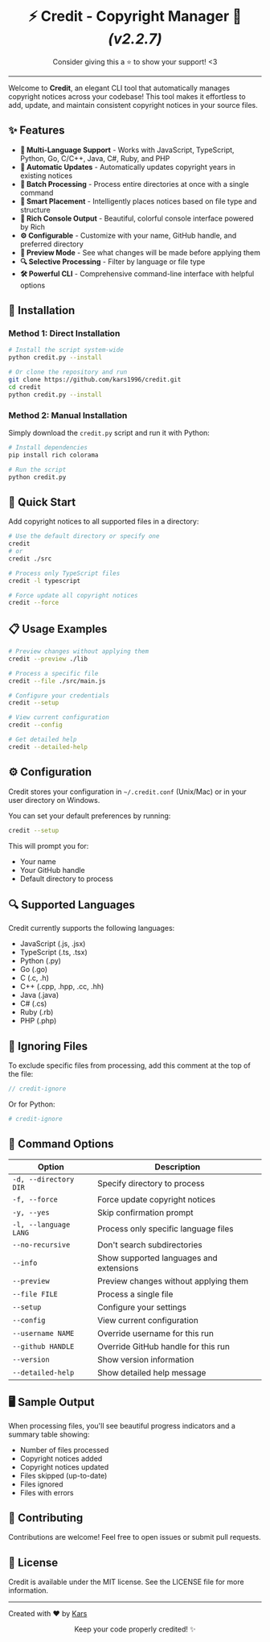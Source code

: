 <h1 align="center">⚡ Credit - Copyright Manager 📝 <i>(v2.2.7)</i></h1>
<p align="center">Consider giving this a ⭐ to show your support! <3</p>

---

Welcome to **Credit**, an elegant CLI tool that automatically manages copyright notices across your codebase! This tool makes it effortless to add, update, and maintain consistent copyright notices in your source files.

## ✨ Features

- **🌈 Multi-Language Support** - Works with JavaScript, TypeScript, Python, Go, C/C++, Java, C#, Ruby, and PHP
- **🔄 Automatic Updates** - Automatically updates copyright years in existing notices
- **🚀 Batch Processing** - Process entire directories at once with a single command
- **🧠 Smart Placement** - Intelligently places notices based on file type and structure
- **🎨 Rich Console Output** - Beautiful, colorful console interface powered by Rich
- **⚙️ Configurable** - Customize with your name, GitHub handle, and preferred directory
- **👀 Preview Mode** - See what changes will be made before applying them
- **🔍 Selective Processing** - Filter by language or file type
- **🛠️ Powerful CLI** - Comprehensive command-line interface with helpful options

## 🚀 Installation

### Method 1: Direct Installation
```bash
# Install the script system-wide
python credit.py --install

# Or clone the repository and run
git clone https://github.com/kars1996/credit.git
cd credit
python credit.py --install
```

### Method 2: Manual Installation
Simply download the `credit.py` script and run it with Python:

```bash
# Install dependencies
pip install rich colorama

# Run the script
python credit.py
```

## 🌟 Quick Start

Add copyright notices to all supported files in a directory:

```bash
# Use the default directory or specify one
credit
# or
credit ./src

# Process only TypeScript files
credit -l typescript

# Force update all copyright notices
credit --force
```

## 📋 Usage Examples

```bash
# Preview changes without applying them
credit --preview ./lib

# Process a specific file
credit --file ./src/main.js

# Configure your credentials
credit --setup

# View current configuration
credit --config

# Get detailed help
credit --detailed-help
```

## ⚙️ Configuration

Credit stores your configuration in `~/.credit.conf` (Unix/Mac) or in your user directory on Windows.

You can set your default preferences by running:

```bash
credit --setup
```

This will prompt you for:
- Your name
- Your GitHub handle
- Default directory to process

## 🔍 Supported Languages

Credit currently supports the following languages:

- JavaScript (.js, .jsx)
- TypeScript (.ts, .tsx)
- Python (.py)
- Go (.go)
- C (.c, .h)
- C++ (.cpp, .hpp, .cc, .hh)
- Java (.java)
- C# (.cs)
- Ruby (.rb)
- PHP (.php)

## 🧩 Ignoring Files

To exclude specific files from processing, add this comment at the top of the file:

```javascript
// credit-ignore
```

Or for Python:

```python
# credit-ignore
```

## 🔧 Command Options

| Option | Description |
|--------|-------------|
| `-d, --directory DIR` | Specify directory to process |
| `-f, --force` | Force update copyright notices |
| `-y, --yes` | Skip confirmation prompt |
| `-l, --language LANG` | Process only specific language files |
| `--no-recursive` | Don't search subdirectories |
| `--info` | Show supported languages and extensions |
| `--preview` | Preview changes without applying them |
| `--file FILE` | Process a single file |
| `--setup` | Configure your settings |
| `--config` | View current configuration |
| `--username NAME` | Override username for this run |
| `--github HANDLE` | Override GitHub handle for this run |
| `--version` | Show version information |
| `--detailed-help` | Show detailed help message |

## 🖥️ Sample Output

When processing files, you'll see beautiful progress indicators and a summary table showing:

- Number of files processed
- Copyright notices added
- Copyright notices updated
- Files skipped (up-to-date)
- Files ignored
- Files with errors

## 🤝 Contributing

Contributions are welcome! Feel free to open issues or submit pull requests.

## 📄 License

Credit is available under the MIT license. See the LICENSE file for more information.

---

Created with ❤️ by [Kars](https://github.com/kars1996)

<p align="center">Keep your code properly credited! ✨</p>
